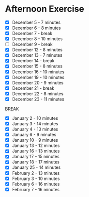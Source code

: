 # Afternoon Exercise

- [x] December 5 - 7 minutes
- [x] December 6 - 8 minutes
- [x] December 7 - break
- [x] December 8 - 10 minutes
- [ ] December 9 - break
- [x] December 12 - 8 minutes
- [x] December 13 - 7 minutes
- [x] December 14 - break
- [x] December 15 - 8 minutes
- [x] December 16 - 10 minutes
- [x] December 19 - 10 minutes
- [x] December 20 - 9 minutes
- [x] December 21 - break
- [x] December 22 - 8 minutes
- [x] December 23 - 11 minutes

BREAK

- [x] January 2 - 10 minutes
- [x] January 3 - 14 minutes
- [x] January 4 - 13 minutes
- [x] January 6 - 9 minutes
- [x] January 10 - 9 minutes
- [x] January 13 - 12 minutes
- [x] January 16 - 13 minutes
- [x] January 17 - 15 minutes
- [x] January 18 - 17 minutes
- [x] January 25 - 14 minutes
- [x] February 2 - 13 minutes
- [x] February 3 - 10 minutes
- [x] February 6 - 16 minutes
- [x] February 7 - 16 minutes
